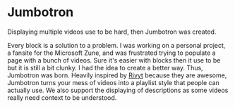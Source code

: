 # Jumbotron

Displaying multiple videos use to be hard, then Jumbotron was created.

Every block is a solution to a problem. I was working on a personal project, a fansite for the Microsoft Zune, and was frustrated trying to populate a page with a bunch of videos. Sure it's easier with blocks then it use to be but it is still a bit clunky. I had the idea to create a better way. Thus, Jumbotron was born. Heavily inspired by [Rivyt](https://rivyt.com/) because they are awesome, Jumbotron turns your mess of videos into a playlist style that people can actually use. We also support the displaying of descriptions as some videos really need context to be understood.
